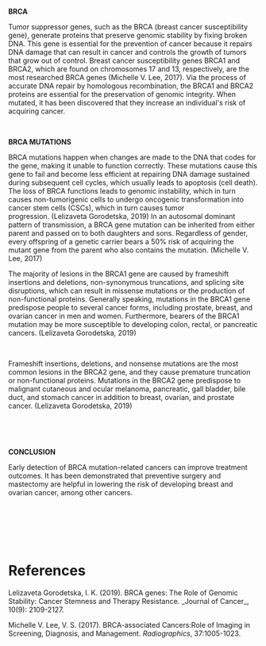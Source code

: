 **BRCA**

Tumor suppressor genes, such as the BRCA (breast cancer susceptibility gene), generate proteins that preserve genomic stability by fixing broken DNA. This gene is essential for the prevention of cancer because it repairs DNA damage that can result in cancer and controls the growth of tumors that grow out of control. Breast cancer susceptibility genes BRCA1 and BRCA2, which are found on chromosomes 17 and 13, respectively, are the most researched BRCA genes<!--[if supportFields]><span
 style='mso-element:field-begin'></span><span style='mso-ansi-language:EN-US'> </span><span
 lang=EN-US style='mso-ansi-language:EN-US'>CITATION Mic17 \l 1033 </span><span
 style='mso-element:field-separator'></span><![endif]--> (Michelle V. Lee, 2017)<!--[if supportFields]><span style='mso-element:field-end'></span><![endif]-->. Via the process of accurate DNA repair by homologous recombination, the BRCA1 and BRCA2 proteins are essential for the preservation of genomic integrity. When mutated, it has been discovered that they increase an individual's risk of acquiring cancer.&#x20;

 

**BRCA MUTATIONS**

BRCA mutations happen when changes are made to the DNA that codes for the gene, making it unable to function correctly. These mutations cause this gene to fail and become less efficient at repairing DNA damage sustained during subsequent cell cycles, which usually leads to apoptosis (cell death). The loss of BRCA functions leads to genomic instability, which in turn causes non-tumorigenic cells to undergo oncogenic transformation into cancer stem cells (CSCs), which in turn causes tumor progression.<!--[if supportFields]><span style='mso-element:field-begin'></span>
 CITATION Lel19 \l 1033 <span style='mso-element:field-separator'></span><![endif]--> (Lelizaveta Gorodetska, 2019)<!--[if supportFields]><span style='mso-element:field-end'></span><![endif]--> In an autosomal dominant pattern of transmission, a BRCA gene mutation can be inherited from either parent and passed on to both daughters and sons. Regardless of gender, every offspring of a genetic carrier bears a 50% risk of acquiring the mutant gene from the parent who also contains the mutation.<!--[if supportFields]><span
 style='mso-element:field-begin'></span><span style='mso-ansi-language:EN-US'> </span><span
 lang=EN-US style='mso-ansi-language:EN-US'>CITATION Mic17 \l 1033 </span><span
 style='mso-element:field-separator'></span><![endif]--> (Michelle V. Lee, 2017)<!--[if supportFields]><span style='mso-element:field-end'></span><![endif]-->

The majority of lesions in the BRCA1 gene are caused by frameshift insertions and deletions, non-synonymous truncations, and splicing site disruptions, which can result in missense mutations or the production of non-functional proteins. Generally speaking, mutations in the BRCA1 gene predispose people to several cancer forms, including prostate, breast, and ovarian cancer in men and women. Furthermore, bearers of the BRCA1 mutation may be more susceptible to developing colon, rectal, or pancreatic cancers.<!--[if supportFields]><span style='mso-element:field-begin'></span><span
 style='mso-ansi-language:EN-US'> </span><span lang=EN-US style='mso-ansi-language:
 EN-US'>CITATION Lel19 \l 1033 </span><span style='mso-element:field-separator'></span><![endif]--> (Lelizaveta Gorodetska, 2019)<!--[if supportFields]><span
 style='mso-element:field-end'></span><![endif]-->

 

Frameshift insertions, deletions, and nonsense mutations are the most common lesions in the BRCA2 gene, and they cause premature truncation or non-functional proteins. Mutations in the BRCA2 gene predispose to malignant cutaneous and ocular melanoma, pancreatic, gall bladder, bile duct, and stomach cancer in addition to breast, ovarian, and prostate cancer.<!--[if supportFields]><span
 style='mso-element:field-begin'></span><span style='mso-ansi-language:EN-US'> </span><span
 lang=EN-US style='mso-ansi-language:EN-US'>CITATION Lel19 \l 1033 </span><span
 style='mso-element:field-separator'></span><![endif]--> (Lelizaveta Gorodetska, 2019)<!--[if supportFields]><span style='mso-element:field-end'></span><![endif]-->

 

 

**CONCLUSION**

Early detection of BRCA mutation-related cancers can improve treatment outcomes. It has been demonstrated that preventive surgery and mastectomy are helpful in lowering the risk of developing breast and ovarian cancer, among other cancers.

 

 

 


# References

<!--[if supportFields]><span
  lang=en-NG><span style='mso-element:field-begin'></span><span
  style='mso-spacerun:yes'> </span>BIBLIOGRAPHY <span style='mso-element:field-separator'></span></span><![endif]-->Lelizaveta Gorodetska, I. K. (2019). BRCA genes: The Role of Genomic Stability: Cancer Stemness and Therapy Resistance. _Journal of Cancer_, 10(9): 2109-2127.

Michelle V. Lee, V. S. (2017). BRCA-associated Cancers:Role of Imaging in Screening, Diagnosis, and Management. _Radiographics_, 37:1005-1023.

<!--[if supportFields]><b><span lang=en-NG
  style='mso-no-proof:yes'><span style='mso-element:field-end'></span></span></b><![endif]--> 

